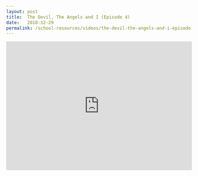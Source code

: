 ```yaml
---
layout: post
title:  The Devil, The Angels and I (Episode 4)
date:   2018-12-29
permalink: /school-resources/videos/the-devil-the-angels-and-i-episode-4
---
```


<iframe width="100%" height="350" src="https://www.youtube.com/embed/7zqd-Ayma-s" frameborder="0" allow="accelerometer; autoplay; encrypted-media; gyroscope; picture-in-picture" allowfullscreen></iframe>